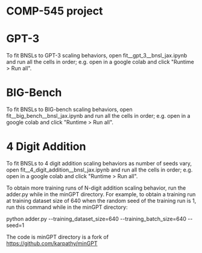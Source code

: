 
# COMP-545 project

# GPT-3

To fit BNSLs to GPT-3 scaling behaviors, open fit__gpt_3__bnsl_jax.ipynb and run all the cells in order; e.g. open in a google colab and click "Runtime > Run all".

# BIG-Bench

To fit BNSLs to BIG-bench scaling behaviors, open fit__big_bench__bnsl_jax.ipynb and run all the cells in order; e.g. open in a google colab and click "Runtime > Run all".

# 4 Digit Addition

To fit BNSLs to 4 digit addition scaling behaviors as number of seeds vary, open fit__4_digit_addition__bnsl_jax.ipynb and run all the cells in order; e.g. open in a google colab and click "Runtime > Run all".

To obtain more training runs of N-digit addition scaling behavior, run the adder.py while in the minGPT directory. For example, to obtain a training run at training dataset size of 640 when the random seed of the training run is 1, run this command while in the minGPT directory:

python adder.py --training_dataset_size=640 --training_batch_size=640 --seed=1

The code is minGPT directory is a fork of https://github.com/karpathy/minGPT
